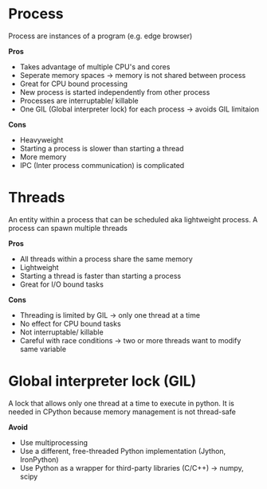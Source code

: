 # Process
Process are instances of a program (e.g. edge browser)

**Pros**
- Takes advantage of multiple CPU's and cores
- Seperate memory spaces -> memory is not shared between process
- Great for CPU bound processing
- New process is started independently from other process
- Processes are interruptable/ killable
- One GIL (Global interpreter lock) for each process -> avoids GIL limitaion

**Cons**
- Heavyweight
- Starting a process is slower than starting a thread
- More memory
- IPC (Inter process communication) is complicated

# Threads
An entity within a process that can be scheduled aka lightweight process. A process can spawn multiple threads

**Pros**
- All threads within a process share the same memory
- Lightweight
- Starting a thread	is faster than starting a process
- Great for I/O bound tasks

**Cons**
- Threading is limited by GIL -> only one thread at a time
- No effect for CPU bound tasks
- Not interruptable/ killable
- Careful with race conditions -> two or more threads want to modify same variable

# Global interpreter lock (GIL)
A lock that allows only one thread at a time to execute in python. It is needed in CPython because memory management is not thread-safe

**Avoid**
- Use multiprocessing
- Use a different, free-threaded Python implementation (Jython, IronPython)
- Use Python as a wrapper for third-party libraries (C/C++) -> numpy, scipy
